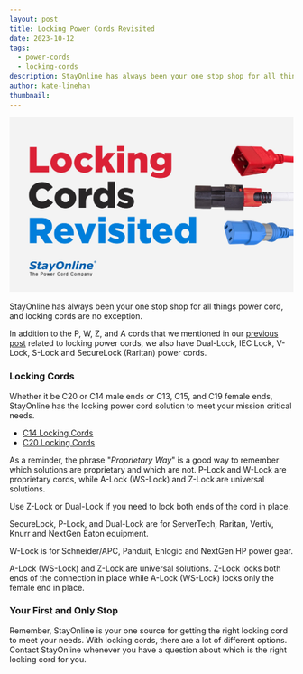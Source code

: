 ```yaml
---
layout: post
title: Locking Power Cords Revisited
date: 2023-10-12
tags:
  - power-cords
  - locking-cords
description: StayOnline has always been your one stop shop for all things power cord, and locking cords are no exception.
author: kate-linehan
thumbnail:
---
```

![Locking Cords](/assets/images/posts/locking-cords-revisited.jpg)

StayOnline has always been your one stop shop for all things power cord, and locking cords are no exception.

In addition to the P, W, Z, and A cords that we mentioned in our [previous post](https://www.stayonline.com/blog/our-guide-to-locking-power-cords.asp) related to locking power cords, we also have Dual-Lock, IEC Lock, V-Lock, S-Lock and SecureLock (Raritan) power cords.

### Locking Cords

Whether it be C20 or C14 male ends or C13, C15, and C19 female ends, StayOnline has the locking power cord solution to meet your mission critical needs.

- [C14 Locking Cords](https://www.stayonline.com/category/c-c14-locking-data-center-cords.asp)
- [C20 Locking Cords](https://www.stayonline.com/category/c-c20-locking-data-center-cords.asp)

As a reminder, the phrase "_Proprietary Way_" is a good way to remember which solutions are proprietary and which are not. P-Lock and W-Lock are proprietary cords, while A-Lock (WS-Lock) and Z-Lock are universal solutions.

Use Z-Lock or Dual-Lock if you need to lock both ends of the cord in place.

SecureLock, P-Lock, and Dual-Lock are for ServerTech, Raritan, Vertiv, Knurr and NextGen Eaton equipment.

W-Lock is for Schneider/APC, Panduit, Enlogic and NextGen HP power gear.

A-Lock (WS-Lock) and Z-Lock are universal solutions. Z-Lock locks both ends of the connection in place while A-Lock (WS-Lock) locks only the female end in place.

### Your First and Only Stop

Remember, StayOnline is your one source for getting the right locking cord to meet your needs. With locking cords, there are a lot of different options. Contact StayOnline whenever you have a question about which is the right locking cord for you.